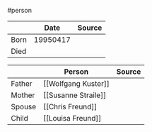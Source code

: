 #person 


|      | Date     | Source |
| ---- | -------- | ------ |
| Born | 19950417 |        |
| Died |          |        |

|        | Person              | Source |
| ------ | ------------------- | ------ |
| Father | [[Wolfgang Kuster]] |        |
| Mother | [[Susanne Straile]]  |        |
| Spouse | [[Chris Freund]]    |        |
| Child  | [[Louisa Freund]]   |        |
